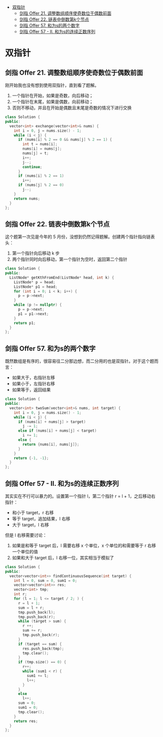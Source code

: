 - [双指针](#双指针)
  - [剑指 Offer 21. 调整数组顺序使奇数位于偶数前面](#剑指-offer-21-调整数组顺序使奇数位于偶数前面)
  - [剑指 Offer 22. 链表中倒数第k个节点](#剑指-offer-22-链表中倒数第k个节点)
  - [剑指 Offer 57. 和为s的两个数字](#剑指-offer-57-和为s的两个数字)
  - [剑指 Offer 57 - II. 和为s的连续正数序列](#剑指-offer-57---ii-和为s的连续正数序列)

# 双指针

## 剑指 Offer 21. 调整数组顺序使奇数位于偶数前面

刚开始我也没有想到使用双指针，直到看了题解。

1. 一个指针在开始，如果是奇数，向后移动；
2. 一个指针在末尾，如果是偶数，向前移动；
3. 否则不移动，并且在开始是偶数且末尾是奇数的情况下进行交换

```cpp
class Solution {
public:
  vector<int> exchange(vector<int>& nums) {
    int i = 0, j = nums.size() - 1;
    while (i < j) {
      if (nums[i] % 2 == 0 && nums[j] % 2 == 1) {
        int t = nums[i];
        nums[i] = nums[j];
        nums[j] = t;
        i++;
        j--;
        continue;
      }
      if (nums[i] % 2 == 1)
        i++;
      if (nums[j] % 2 == 0)
        j--;
    }
    return nums;
  }
};
```

## 剑指 Offer 22. 链表中倒数第k个节点

这个题第一次见是今年的 5 月份，没想到仍然记得题解。创建两个指针指向链表头：

1. 第一个指针向后移动 k 步
2. 两个指针同时向后移动，第一个指针为空时，返回第二个指针

```cpp
class Solution {
public:
  ListNode* getKthFromEnd(ListNode* head, int k) {
    ListNode* p = head;
    ListNode* p1 = head;
    for (int i = 0; i < k; i++) {
      p = p->next;
    }
    while (p != nullptr) {
      p = p->next;
      p1 = p1->next;
    }
    return p1;
  }
};
```

## 剑指 Offer 57. 和为s的两个数字

既然数组是有序的，很容易往二分那边想，而二分用的也是双指针。对于这个题而言：

- 如果大于，右指针左移
- 如果小于，左指针右移
- 如果等于，返回结果

```cpp
class Solution {
public:
  vector<int> twoSum(vector<int>& nums, int target) {
    int i = 0, j = nums.size() - 1;
    while (i < j) {
      if (nums[i] + nums[j] > target)
        j -= 1;
      else if (nums[i] + nums[j] < target)
        i += 1;
      else {
        return {nums[i], nums[j]};
      }
    }
    return {-1, -1};
  }
};
```

## 剑指 Offer 57 - II. 和为s的连续正数序列

其实实在不行可以暴力的。设置第一个指针 l，第二个指针 r = l + 1，之后移动右指针：
- 和小于 target，r 右移
- 等于 target，追加结果，l 右移
- 大于 target，l 右移

但是 l 右移需要讨论：
1. 如果是和等于 target 后，l 需要右移 x 个单位，x 个单位的和需要等于 r 右移一个单位的值
2. 如果和大于 target 后，l 右移一位，其实相当于模拟了

```cpp
class Solution {
public:
  vector<vector<int>> findContinuousSequence(int target) {
    int l = 0, sum = 0, sum1 = 0;
    vector<vector<int>> res;
    vector<int> tmp;
    int r;
    for (l = 1; l <= target / 2; ) {
      r = l + 1;
      sum = l + r;
      tmp.push_back(l);
      tmp.push_back(r);
      while (target > sum) {
        r ++;
        sum += r;
        tmp.push_back(r);
      }
      if (target == sum) {
        res.push_back(tmp);
        tmp.clear();
      }
      if (tmp.size() == 0) {
        r++;
        while (sum1 < r) {
          sum1 += l;
          l++;
        }
      }
      else
        l++;
      sum = 0;
      sum1 = 0;
      tmp.clear();
    }
    return res;
  }
};
```